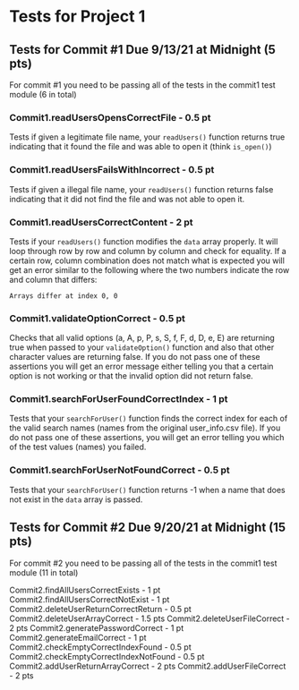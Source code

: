 # Tests for Project 1

## Tests for Commit #1 Due 9/13/21 at Midnight (5 pts)
For commit #1 you need to be passing all of the tests in the commit1 test module (6 in total)

### Commit1.readUsersOpensCorrectFile - 0.5 pt
Tests if given a legitimate file name, your `readUsers()` function returns true indicating that it found the file and was able to open it (think `is_open()`)

### Commit1.readUsersFailsWithIncorrect - 0.5 pt
Tests if given a illegal file name, your `readUsers()` function returns false indicating that it did not find the file and was not able to open it.

### Commit1.readUsersCorrectContent - 2 pt
Tests if your `readUsers()` function modifies the `data` array properly. It will loop through row by row and column by column and check for equality. If a certain row, column combination does not match what is expected you will get an error similar to the following where the two numbers indicate the row and column that differs: 
```
Arrays differ at index 0, 0
```

### Commit1.validateOptionCorrect - 0.5 pt
Checks that all valid options (a, A, p, P, s, S, f, F, d, D, e, E) are returning true when passed to your `validateOption()` function and also that other character values are returning false. If you do not pass one of these assertions you will get an error message either telling you that a certain option is not working or that the invalid option did not return false. 

### Commit1.searchForUserFoundCorrectIndex - 1 pt
Tests that your `searchForUser()` function finds the correct index for each of the valid search names (names from the original user_info.csv file). If you do not pass one of these assertions, you will get an error telling you which of the test values (names) you failed. 

### Commit1.searchForUserNotFoundCorrect - 0.5 pt
Tests that your `searchForUser()` function returns -1 when a name that does not exist in the `data` array is passed. 

## Tests for Commit #2 Due 9/20/21 at Midnight (15 pts)
For commit #2 you need to be passing all of the tests in the commit1 test module (11 in total)

Commit2.findAllUsersCorrectExists - 1 pt
Commit2.findAllUsersCorrectNotExist - 1 pt
Commit2.deleteUserReturnCorrectReturn - 0.5 pt
Commit2.deleteUserArrayCorrect - 1.5 pts
Commit2.deleteUserFileCorrect - 2 pts
Commit2.generatePasswordCorrect - 1 pt
Commit2.generateEmailCorrect - 1 pt
Commit2.checkEmptyCorrectIndexFound - 0.5 pt
Commit2.checkEmptyCorrectIndexNotFound - 0.5 pt
Commit2.addUserReturnArrayCorrect - 2 pts
Commit2.addUserFileCorrect - 2 pts
